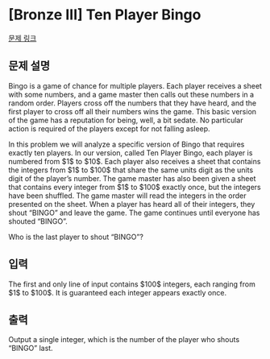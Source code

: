 # [Bronze III] Ten Player Bingo

[문제 링크](https://www.acmicpc.net/problem/34644) 

## 문제 설명

<p>Bingo is a game of chance for multiple players. Each player receives a sheet with some numbers, and a game master then calls out these numbers in a random order. Players cross off the numbers that they have heard, and the first player to cross off all their numbers wins the game. This basic version of the game has a reputation for being, well, a bit sedate. No particular action is required of the players except for not falling asleep.</p>

<p>In this problem we will analyze a specific version of Bingo that requires exactly ten players. In our version, called Ten Player Bingo, each player is numbered from $1$ to $10$. Each player also receives a sheet that contains the integers from $1$ to $100$ that share the same units digit as the units digit of the player’s number. The game master has also been given a sheet that contains every integer from $1$ to $100$ exactly once, but the integers have been shuffled. The game master will read the integers in the order presented on the sheet. When a player has heard all of their integers, they shout “BINGO” and leave the game. The game continues until everyone has shouted “BINGO”.</p>

<p>Who is the last player to shout “BINGO”?</p>

## 입력 

 <p>The first and only line of input contains $100$ integers, each ranging from $1$ to $100$. It is guaranteed each integer appears exactly once.</p>

## 출력 

 <p>Output a single integer, which is the number of the player who shouts “BINGO” last.</p>

